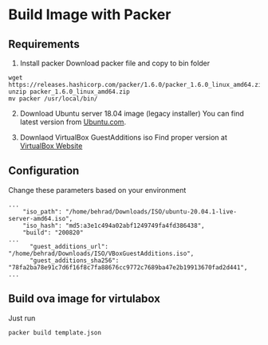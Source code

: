 # Build Image with Packer

## Requirements 
1. Install packer
Download packer file and copy to bin folder  
```
wget https://releases.hashicorp.com/packer/1.6.0/packer_1.6.0_linux_amd64.zip
unzip packer_1.6.0_linux_amd64.zip
mv packer /usr/local/bin/
```

2. Download Ubuntu server 18.04 image (legacy installer)
You can find latest version from [Ubuntu.com](http://cdimage.ubuntu.com/releases/18.04/release/). 

3. Downlaod  VirtualBox GuestAdditions iso
Find proper version at [VirtualBox Website](http://download.virtualbox.org/virtualbox/)


## Configuration
Change these parameters based on your environment
```
...
    "iso_path": "/home/behrad/Downloads/ISO/ubuntu-20.04.1-live-server-amd64.iso",
    "iso_hash": "md5:a3e1c494a02abf1249749fa4fd386438",
    "build": "200820"
...
      "guest_additions_url": "/home/behrad/Downloads/ISO/VBoxGuestAdditions.iso",
      "guest_additions_sha256": "78fa2ba78e91c7d6f16f8c7fa88676cc9772c7689ba47e2b19913670fad2d441",
...
```
 
## Build ova image for virtulabox
Just run  
```
packer build template.json
```
